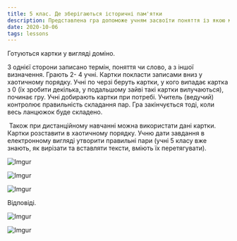 ```yaml
---
title: 5 клас. Де зберігаються історичні пам'ятки 
description: Представлена гра допоможе учням засвоїти поняття із якою метою створюють музеї, архіви, бібліотеки та як вони працюють
date: 2020-10-06
tags: lessons
---
```


Готуються картки у вигляді доміно.

   З однієї сторони записано термін, поняття чи слово, а з іншої визначення. Грають 2- 4 учні. Картки покласти записами вниз у хаотичному порядку. Учні по черзі беруть картки, у кого випадає картка з 0 (їх зробити декілька, у подальшому зайві такі картки вилучаються), починає гру. Учні добирають картки при потребі. Учитель (ведучий) контролює правильність складання пар. Гра закінчується тоді, коли весь ланцюжок буде складено. 

​    Також при дистанційному навчанні можна використати дані картки. Картки розставити в хаотичному порядку. Учню дати завдання в електронному вигляді утворити правильні пари (учні 5 класу вже знають, як вирізати та вставляти тексти, вміють їх перетягувати).

![Imgur](https://i.imgur.com/4HXlKJh.png)

![Imgur](https://i.imgur.com/qyYbddH.png)

![Imgur](https://i.imgur.com/lR3Gl3N.png)

Відповіді.

![Imgur](https://i.imgur.com/Lbu3xKV.png)

![Imgur](https://i.imgur.com/HdjwWkX.png)

